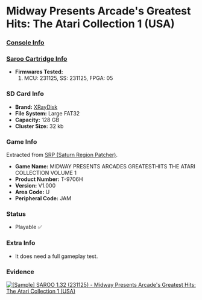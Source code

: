 # Midway Presents Arcade's Greatest Hits: The Atari Collection 1 (USA)

### [Console Info](../../../../Info/Consoles/VA13/README.md)

### [Saroo Cartridge Info](../../../../Info/Cartridges/RetroGameParadiseStore/1.32F/README.md)

- <b>Firmwares Tested:</b>
  1. MCU: 231125, SS: 231125, FPGA: 05

### SD Card Info

- <b>Brand:</b> [XRayDisk](https://s.click.aliexpress.com/e/_DFQnFSH)
- <b>File System:</b> Large FAT32
- <b>Capacity:</b> 128 GB
- <b>Cluster Size:</b> 32 kb

### Game Info

Extracted from [SRP (Saturn Region Patcher)](https://segaxtreme.net/resources/saturn-region-patcher.81/download).

- <b>Game Name:</b> MIDWAY PRESENTS ARCADES GREATESTHITS THE ATARI COLLECTION VOLUME 1
- <b>Product Number:</b> T-9706H
- <b>Version:</b> V1.000
- <b>Area Code:</b> U
- <b>Peripheral Code:</b> JAM

### Status

- Playable :white_check_mark:

### Extra Info

- It does need a full gameplay test.

### Evidence

[![[Sample] SAROO 1.32 (231125) - Midway Presents Arcade's Greatest Hits: The Atari Collection 1 (USA)](https://img.youtube.com/vi/TWP284HexJI/0.jpg)](https://www.youtube.com/watch?v=TWP284HexJI)
